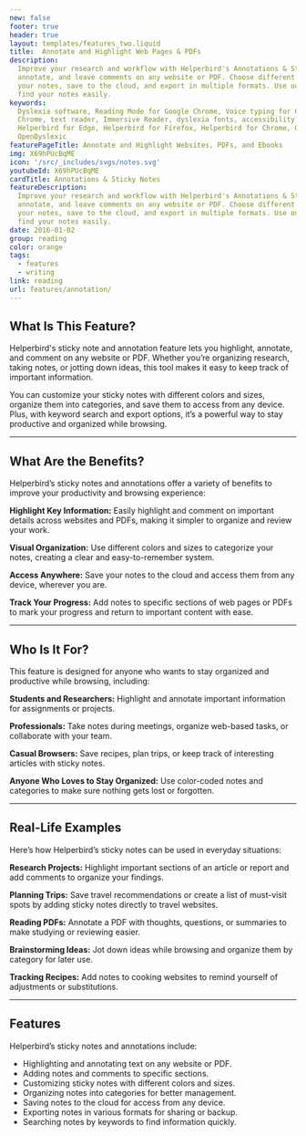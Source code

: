 ```yaml
---
new: false
footer: true
header: true
layout: templates/features_two.liquid
title:  Annotate and Highlight Web Pages & PDFs
description:
  Improve your research and workflow with Helperbird's Annotations & Sticky Notes. Highlight,
  annotate, and leave comments on any website or PDF. Choose different colors and sizes, organize
  your notes, save to the cloud, and export in multiple formats. Use our robust search function to
  find your notes easily.
keywords:
  Dyslexia software, Reading Mode for Google Chrome, Voice typing for Chrome, Text to speech for
  Chrome, text reader, Immersive Reader, dyslexia fonts, accessibility software, dyslexia software,
  Helperbird for Edge, Helperbird for Firefox, Helperbird for Chrome, Opendyslexic for Chrome,
  OpenDyslexic
featurePageTitle: Annotate and Highlight Websites, PDFs, and Ebooks
img: X69hPUcBqME
icon: '/src/_includes/svgs/notes.svg'
youtubeId: X69hPUcBqME
cardTitle: Annotations & Sticky Notes
featureDescription:
  Improve your research and workflow with Helperbird's Annotations & Sticky Notes. Highlight,
  annotate, and leave comments on any website or PDF. Choose different colors and sizes, organize
  your notes, save to the cloud, and export in multiple formats. Use our robust search function to
  find your notes easily.
date: 2016-01-02
group: reading
color: orange
tags:
  - features
  - writing
link: reading
url: features/annotation/
---
```


## What Is This Feature?

Helperbird's sticky note and annotation feature lets you highlight, annotate, and comment on any website or PDF. Whether you’re organizing research, taking notes, or jotting down ideas, this tool makes it easy to keep track of important information.

You can customize your sticky notes with different colors and sizes, organize them into categories, and save them to access from any device. Plus, with keyword search and export options, it’s a powerful way to stay productive and organized while browsing.

---

## What Are the Benefits?

Helperbird’s sticky notes and annotations offer a variety of benefits to improve your productivity and browsing experience:


**Highlight Key Information:** Easily highlight and comment on important details across websites and PDFs, making it simpler to organize and review your work.  

**Visual Organization:** Use different colors and sizes to categorize your notes, creating a clear and easy-to-remember system.  

**Access Anywhere:** Save your notes to the cloud and access them from any device, wherever you are.  

**Track Your Progress:** Add notes to specific sections of web pages or PDFs to mark your progress and return to important content with ease.

---

## Who Is It For?

This feature is designed for anyone who wants to stay organized and productive while browsing, including:


**Students and Researchers:** Highlight and annotate important information for assignments or projects.  

**Professionals:** Take notes during meetings, organize web-based tasks, or collaborate with your team.  

**Casual Browsers:** Save recipes, plan trips, or keep track of interesting articles with sticky notes.  

**Anyone Who Loves to Stay Organized:** Use color-coded notes and categories to make sure nothing gets lost or forgotten.

---

## Real-Life Examples

Here’s how Helperbird’s sticky notes can be used in everyday situations:


**Research Projects:** Highlight important sections of an article or report and add comments to organize your findings.  

**Planning Trips:** Save travel recommendations or create a list of must-visit spots by adding sticky notes directly to travel websites.  

**Reading PDFs:** Annotate a PDF with thoughts, questions, or summaries to make studying or reviewing easier.  

**Brainstorming Ideas:** Jot down ideas while browsing and organize them by category for later use.  

**Tracking Recipes:** Add notes to cooking websites to remind yourself of adjustments or substitutions.

---

## Features

Helperbird’s sticky notes and annotations include:  

- Highlighting and annotating text on any website or PDF.  
- Adding notes and comments to specific sections.  
- Customizing sticky notes with different colors and sizes.  
- Organizing notes into categories for better management.  
- Saving notes to the cloud for access from any device.  
- Exporting notes in various formats for sharing or backup.  
- Searching notes by keywords to find information quickly.

